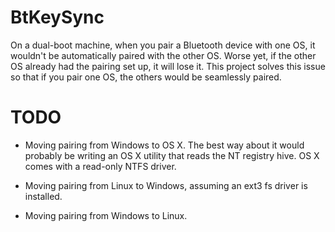BtKeySync
=========

On a dual-boot machine, when you pair a Bluetooth device with one OS, it wouldn't
be automatically paired with the other OS. Worse yet, if the other OS already had
the pairing set up, it will lose it. This project solves this issue so that if you
pair one OS, the others would be seamlessly paired.

TODO
====

* Moving pairing from Windows to OS X. The best way about it would probably be
  writing an OS X utility that reads the NT registry hive. OS X comes with
  a read-only NTFS driver.
  
* Moving pairing from Linux to Windows, assuming an ext3 fs driver is installed.

* Moving pairing from Windows to Linux.
